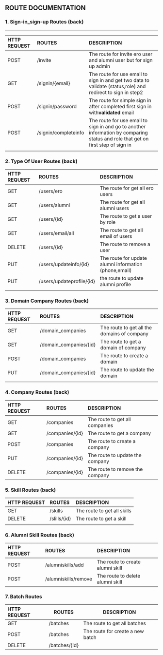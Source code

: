 ## ROUTE DOCUMENTATION

### 1. Sign-in_sign-up Routes (back)

---

| HTTP REQUEST | ROUTES               | DESCRIPTION                                                                                                                     |
| :----------- | :------------------- | :------------------------------------------------------------------------------------------------------------------------------ |
| POST         | /invite              | The route for invite ero user and alumni user but for sign up admin                                                             |
| GET          | /signin/{email}      | The route for use email to sign in and get two data to validate (status,role) and redirect to sign in step2                     |
| POST         | /signin/password     | The route for simple sign in after completed first sign in with**validated** email                                        |
| POST         | /signin/completeinfo | The route for use email to sign in and go to another information by comparing status and role that get on first step of sign in |
|              |                      |                                                                                                                                 |

### 2. Type Of User Routes (back)

| HTTP REQUEST | ROUTES                    | DESCRIPTION                                           |
| :----------- | :------------------------ | :---------------------------------------------------- |
| GET          | /users/ero                | The route for get all ero users                       |
| GET          | /users/alumni             | The route for get all alumni users                    |
| GET          | /users/{id}               | The route to get a user by role                       |
| GET          | /users/email/all          | The route to get all email of users                   |
| DELETE       | /users/{id}               | The route to remove a user                            |
| PUT          | /users/updateinfo/{id}    | The route for update alumni information (phone,email) |
| PUT          | /users/updateprofile/{id} | the route to update alumni profile                    |
|              |                           |                                                       |

### 3. Domain Company Routes (back)

| HTTP REQUEST | ROUTES                 | DESCRIPTION                                 |
| :----------- | :--------------------- | :------------------------------------------ |
| GET          | /domain_companies      | The route to get all the domains of company |
| GET          | /domain_companies/{id} | The route to get a domain of company        |
| POST         | /domain_companies      | The route to create a domain                |
| PUT          | /domain_companies/{id} | The route to update the domain              |
|              |                        |                                             |


### 4. Company Routes (back)

| HTTP REQUEST | ROUTES          | DESCRIPTION                     |
| :----------- | :-------------- | :------------------------------ |
| GET          | /companies      | The route to get all companies  |
| GET          | /companies/{id} | The route to get a company      |
| POST         | /companies      | The route to create a company   |
| PUT          | /companies/{id} | The route to update the company |
| DELETE       | /companies/{id} | The route to remove the company |


### 5. Skill Routes (back)

| HTTP REQUEST | ROUTES       | DESCRIPTION                 |
| :----------- | :----------- | :-------------------------- |
| GET          | /skills      | The route to get all skills |
| DELETE       | /slills/{id} | The route to get a skill    |
|              |              |                             |

### 6. Alumni Skill Routes (back)

| HTTP REQUEST | ROUTES               | DESCRIPTION                      |
| :----------- | :------------------- | :------------------------------- |
| POST         | /alumniskills/add    | The route to create alumni skill |
| POST         | /alumniskills/remove | The route to delete alumni skill |

### 7. Batch Routes

| HTTP REQUEST | ROUTES        | DESCRIPTION                      |
| :----------- | ------------- | -------------------------------- |
| GET          | /batches      | The route to get all batches     |
| POST         | /batches      | The route for create a new batch |
| DELETE       | /batches/{id} |                                  |
